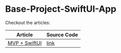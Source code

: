 # Base-Project-SwiftUI-App
Checkout the articles:

| Article  | Source Code |
| ------------- | ------------- |
| [MVP + SwiftUI](https://medium.com/learn-by-writing/mvp-swiftui-3357b59d746b)  | [link](https://github.com/Georgeskh/Base-Project-SwiftUI-App/releases/tag/MVP%2BSwiftUI)  |
